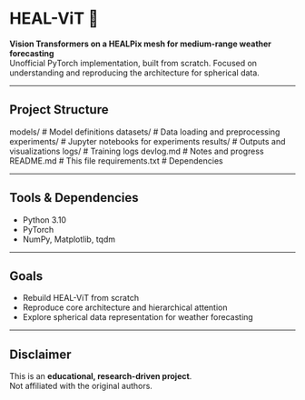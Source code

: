 # HEAL-ViT 🧠

**Vision Transformers on a HEALPix mesh for medium-range weather forecasting**  
Unofficial PyTorch implementation, built from scratch. Focused on understanding and reproducing the architecture for spherical data.

---

## Project Structure

models/ # Model definitions
datasets/ # Data loading and preprocessing
experiments/ # Jupyter notebooks for experiments
results/ # Outputs and visualizations
logs/ # Training logs
devlog.md # Notes and progress
README.md # This file
requirements.txt # Dependencies

---

## Tools & Dependencies
- Python 3.10  
- PyTorch  
- NumPy, Matplotlib, tqdm  

---

## Goals
- Rebuild HEAL-ViT from scratch  
- Reproduce core architecture and hierarchical attention  
- Explore spherical data representation for weather forecasting  

---

## Disclaimer
This is an **educational, research-driven project**.  
Not affiliated with the original authors.
